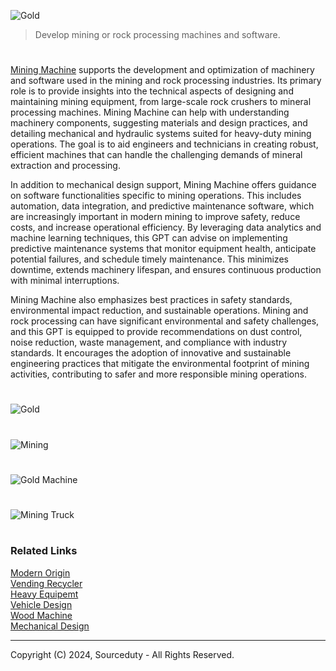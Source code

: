 ![Gold](https://github.com/user-attachments/assets/fcde40ac-03a3-4310-807c-30b058a4fe54)

> Develop mining or rock processing machines and software.
#

[Mining Machine](https://chatgpt.com/g/g-rINKFljuj-mining-machine) supports the development and optimization of machinery and software used in the mining and rock processing industries. Its primary role is to provide insights into the technical aspects of designing and maintaining mining equipment, from large-scale rock crushers to mineral processing machines. Mining Machine can help with understanding machinery components, suggesting materials and design practices, and detailing mechanical and hydraulic systems suited for heavy-duty mining operations. The goal is to aid engineers and technicians in creating robust, efficient machines that can handle the challenging demands of mineral extraction and processing.

In addition to mechanical design support, Mining Machine offers guidance on software functionalities specific to mining operations. This includes automation, data integration, and predictive maintenance software, which are increasingly important in modern mining to improve safety, reduce costs, and increase operational efficiency. By leveraging data analytics and machine learning techniques, this GPT can advise on implementing predictive maintenance systems that monitor equipment health, anticipate potential failures, and schedule timely maintenance. This minimizes downtime, extends machinery lifespan, and ensures continuous production with minimal interruptions.

Mining Machine also emphasizes best practices in safety standards, environmental impact reduction, and sustainable operations. Mining and rock processing can have significant environmental and safety challenges, and this GPT is equipped to provide recommendations on dust control, noise reduction, waste management, and compliance with industry standards. It encourages the adoption of innovative and sustainable engineering practices that mitigate the environmental footprint of mining activities, contributing to safer and more responsible mining operations.

#
![Gold](https://github.com/user-attachments/assets/7eb597b0-7031-4af4-816e-0a0c7090c42a)
#
![Mining](https://github.com/user-attachments/assets/0fbbdaaa-162a-4c34-93c2-9b9ded98d8f9)
#
![Gold Machine](https://github.com/sourceduty/Gold/assets/123030236/fb2673ad-dcdc-4554-9834-505d52fb6fec)
#
![Mining Truck](https://github.com/user-attachments/assets/201fec27-e299-4f6c-a3dc-f8fac5b4a8da)

#
### Related Links

[Modern Origin](https://github.com/sourceduty/Modern_Origin)
<br>
[Vending Recycler](https://github.com/sourceduty/Vending_Recycler)
<br>
[Heavy Equipemt](https://github.com/sourceduty/Heavy_Equipment)
<br>
[Vehicle Design](https://github.com/sourceduty/Vehicle_Design)
<br>
[Wood Machine](https://github.com/sourceduty/Wood_Machine)
<br>
[Mechanical Design](https://github.com/sourceduty/Mechanical_Design)

***
Copyright (C) 2024, Sourceduty - All Rights Reserved.
